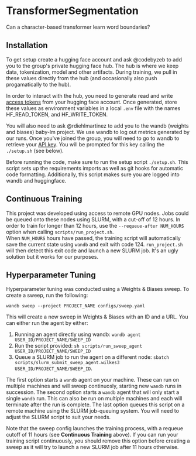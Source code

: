 # TransformerSegmentation
Can a character-based transformer learn word boundaries?

## Installation

To get setup create a hugging face account and ask @codebyzeb to add you to the group's private hugging face hub. The hub is where we keep data, tokenization, model and other artifacts. During training, we pull in these values directly from the hub (and occasionally also push progamatically to the hub). 

In order to interact with the hub, you need to generate read and write [access tokens](https://huggingface.co/docs/hub/security-tokens) from your hugging face account. Once generated, store these values as environment variables in a local `.env` file with the names HF_READ_TOKEN, and HF_WRITE_TOKEN. 

You will also need to ask @rdiehlmartinez to add you to the wandb (weights and biases) baby-lm project. We use wandb to log out metrics generated by our runs. Once you've joined the group, you will need to go to wandb to retrieve your [API key](https://wandb.ai/authorize). You will be prompted for this key calling the `./setup.sh` (see below).

Before running the code, make sure to run the setup script `./setup.sh`. This script sets up the requirements imports as well as git hooks for automatic code formatting. Additionally, this script makes sure you are logged into wandb and huggingface.

## Continuous Training

This project was developed using access to remote GPU nodes. Jobs could be queued onto these nodes using SLURM, with a cut-off of 12 hours.
In order to train for longer than 12 hours, use the `--requeue-after NUM_HOURS` option when calling `scripts/run_project.sh`.  
When `NUM_HOURS` hours have passed, the training script will automatically save the current state using `wandb` and exit with code 124. `run_project.sh` will 
then detect this exit code and launch a new SLURM job. It's an ugly solution but it works for our purposes.

## Hyperparameter Tuning

Hyperparameter tuning was conducted using a Weights & Biases sweep. To create a sweep, run the following:

```
wandb sweep --project PROJECT_NAME configs/sweep.yaml
```

This will create a new sweep in Weights & Biases with an ID and a URL. You can either run the agent by either:
1. Running an agent directly using wandb: `wandb agent USER_ID/PROJECT_NAME/SWEEP_ID`
2. Run the script provided: `sh scripts/run_sweep_agent USER_ID/PROJECT_NAME/SWEEP_ID`
3. Queue a SLURM job to run the agent on a different node: `sbatch scripts/slurm_submit_sweep_agent.wilkes3 USER_ID/PROJECT_NAME/SWEEP_ID`.

The first option starts a `wandb` agent on your machine. These can run on multiple machines and will sweep continuosly, starting new `wandb` runs in succession. 
The second option starts a `wandb` agent that will only start a single `wandb` run. This can also be run on multiple machines and each will terminate after the 
run is complete. The last option queues this script on a remote machine using the SLURM job-queuing system. You will need to adjust the SLURM script to suit your needs. 

Note that the sweep config launches the training process, with a requeue cutoff of 11 hours (see **Continuous Training** above). If you can run your training script continuously,
you should remove this option before creating a sweep as it will try to launch a new SLURM job after 11 hours otherwise. 


